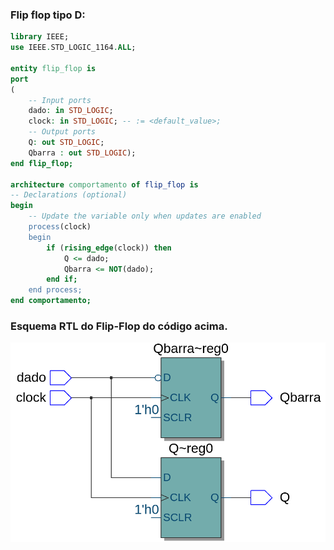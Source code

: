 ### Flip flop tipo D:

```vhd
library IEEE;
use IEEE.STD_LOGIC_1164.ALL;

entity flip_flop is
port
(
    -- Input ports
    dado: in STD_LOGIC;
    clock: in STD_LOGIC; -- := <default_value>;
    -- Output ports
    Q: out STD_LOGIC;
    Qbarra : out STD_LOGIC);
end flip_flop;

architecture comportamento of flip_flop is
-- Declarations (optional)
begin
    -- Update the variable only when updates are enabled
    process(clock)
    begin
        if (rising_edge(clock)) then
            Q <= dado;
            Qbarra <= NOT(dado);
        end if;
    end process;
end comportamento;
```
### Esquema RTL do Flip-Flop do código acima.

![Esquema RTL do Flip-Flop tipo D](../imagensQuartus/flipFlopRTL.png)
